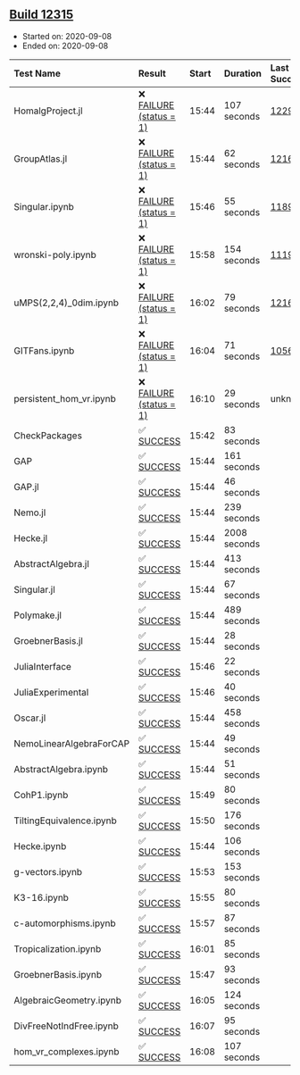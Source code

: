 ## [Build 12315](https://oscarci.mathematik.uni-kl.de/job/oscar/12315/)

* Started on: 2020-09-08
* Ended on: 2020-09-08

| Test Name    | Result | Start | Duration | Last Success | First Failure |
|:-------------|:-------|:------|:---------|:-------------|:--------------|
| HomalgProject.jl | ❌ [FAILURE (status = 1)](https://oscarci.mathematik.uni-kl.de/job/oscar/12315/artifact/logs/build-12315/HomalgProject.jl.log) | 15:44 | 107 seconds | [12292](https://oscarci.mathematik.uni-kl.de/job/oscar/12292/) | [12293](https://oscarci.mathematik.uni-kl.de/job/oscar/12293/) |
| GroupAtlas.jl | ❌ [FAILURE (status = 1)](https://oscarci.mathematik.uni-kl.de/job/oscar/12315/artifact/logs/build-12315/GroupAtlas.jl.log) | 15:44 | 62 seconds | [12167](https://oscarci.mathematik.uni-kl.de/job/oscar/12167/) | [12168](https://oscarci.mathematik.uni-kl.de/job/oscar/12168/) |
| Singular.ipynb | ❌ [FAILURE (status = 1)](https://oscarci.mathematik.uni-kl.de/job/oscar/12315/artifact/logs/build-12315/Singular.ipynb.log) | 15:46 | 55 seconds | [11893](https://oscarci.mathematik.uni-kl.de/job/oscar/11893/) | [11894](https://oscarci.mathematik.uni-kl.de/job/oscar/11894/) |
| wronski-poly.ipynb | ❌ [FAILURE (status = 1)](https://oscarci.mathematik.uni-kl.de/job/oscar/12315/artifact/logs/build-12315/wronski-poly.ipynb.log) | 15:58 | 154 seconds | [11192](https://oscarci.mathematik.uni-kl.de/job/oscar/11192/) | [11193](https://oscarci.mathematik.uni-kl.de/job/oscar/11193/) |
| uMPS(2,2,4)_0dim.ipynb | ❌ [FAILURE (status = 1)](https://oscarci.mathematik.uni-kl.de/job/oscar/12315/artifact/logs/build-12315/uMPS-2-2-4-_0dim.ipynb.log) | 16:02 | 79 seconds | [12167](https://oscarci.mathematik.uni-kl.de/job/oscar/12167/) | [12168](https://oscarci.mathematik.uni-kl.de/job/oscar/12168/) |
| GITFans.ipynb | ❌ [FAILURE (status = 1)](https://oscarci.mathematik.uni-kl.de/job/oscar/12315/artifact/logs/build-12315/GITFans.ipynb.log) | 16:04 | 71 seconds | [10566](https://oscarci.mathematik.uni-kl.de/job/oscar/10566/) | [10567](https://oscarci.mathematik.uni-kl.de/job/oscar/10567/) |
| persistent_hom_vr.ipynb | ❌ [FAILURE (status = 1)](https://oscarci.mathematik.uni-kl.de/job/oscar/12315/artifact/logs/build-12315/persistent_hom_vr.ipynb.log) | 16:10 | 29 seconds | unknown | unknown |
| CheckPackages | ✅ [SUCCESS](https://oscarci.mathematik.uni-kl.de/job/oscar/12315/artifact/logs/build-12315/CheckPackages.log) | 15:42 | 83 seconds |  |  |
| GAP | ✅ [SUCCESS](https://oscarci.mathematik.uni-kl.de/job/oscar/12315/artifact/logs/build-12315/GAP.log) | 15:44 | 161 seconds |  |  |
| GAP.jl | ✅ [SUCCESS](https://oscarci.mathematik.uni-kl.de/job/oscar/12315/artifact/logs/build-12315/GAP.jl.log) | 15:44 | 46 seconds |  |  |
| Nemo.jl | ✅ [SUCCESS](https://oscarci.mathematik.uni-kl.de/job/oscar/12315/artifact/logs/build-12315/Nemo.jl.log) | 15:44 | 239 seconds |  |  |
| Hecke.jl | ✅ [SUCCESS](https://oscarci.mathematik.uni-kl.de/job/oscar/12315/artifact/logs/build-12315/Hecke.jl.log) | 15:44 | 2008 seconds |  |  |
| AbstractAlgebra.jl | ✅ [SUCCESS](https://oscarci.mathematik.uni-kl.de/job/oscar/12315/artifact/logs/build-12315/AbstractAlgebra.jl.log) | 15:44 | 413 seconds |  |  |
| Singular.jl | ✅ [SUCCESS](https://oscarci.mathematik.uni-kl.de/job/oscar/12315/artifact/logs/build-12315/Singular.jl.log) | 15:44 | 67 seconds |  |  |
| Polymake.jl | ✅ [SUCCESS](https://oscarci.mathematik.uni-kl.de/job/oscar/12315/artifact/logs/build-12315/Polymake.jl.log) | 15:44 | 489 seconds |  |  |
| GroebnerBasis.jl | ✅ [SUCCESS](https://oscarci.mathematik.uni-kl.de/job/oscar/12315/artifact/logs/build-12315/GroebnerBasis.jl.log) | 15:44 | 28 seconds |  |  |
| JuliaInterface | ✅ [SUCCESS](https://oscarci.mathematik.uni-kl.de/job/oscar/12315/artifact/logs/build-12315/JuliaInterface.log) | 15:46 | 22 seconds |  |  |
| JuliaExperimental | ✅ [SUCCESS](https://oscarci.mathematik.uni-kl.de/job/oscar/12315/artifact/logs/build-12315/JuliaExperimental.log) | 15:46 | 40 seconds |  |  |
| Oscar.jl | ✅ [SUCCESS](https://oscarci.mathematik.uni-kl.de/job/oscar/12315/artifact/logs/build-12315/Oscar.jl.log) | 15:44 | 458 seconds |  |  |
| NemoLinearAlgebraForCAP | ✅ [SUCCESS](https://oscarci.mathematik.uni-kl.de/job/oscar/12315/artifact/logs/build-12315/NemoLinearAlgebraForCAP.log) | 15:44 | 49 seconds |  |  |
| AbstractAlgebra.ipynb | ✅ [SUCCESS](https://oscarci.mathematik.uni-kl.de/job/oscar/12315/artifact/logs/build-12315/AbstractAlgebra.ipynb.log) | 15:44 | 51 seconds |  |  |
| CohP1.ipynb | ✅ [SUCCESS](https://oscarci.mathematik.uni-kl.de/job/oscar/12315/artifact/logs/build-12315/CohP1.ipynb.log) | 15:49 | 80 seconds |  |  |
| TiltingEquivalence.ipynb | ✅ [SUCCESS](https://oscarci.mathematik.uni-kl.de/job/oscar/12315/artifact/logs/build-12315/TiltingEquivalence.ipynb.log) | 15:50 | 176 seconds |  |  |
| Hecke.ipynb | ✅ [SUCCESS](https://oscarci.mathematik.uni-kl.de/job/oscar/12315/artifact/logs/build-12315/Hecke.ipynb.log) | 15:44 | 106 seconds |  |  |
| g-vectors.ipynb | ✅ [SUCCESS](https://oscarci.mathematik.uni-kl.de/job/oscar/12315/artifact/logs/build-12315/g-vectors.ipynb.log) | 15:53 | 153 seconds |  |  |
| K3-16.ipynb | ✅ [SUCCESS](https://oscarci.mathematik.uni-kl.de/job/oscar/12315/artifact/logs/build-12315/K3-16.ipynb.log) | 15:55 | 80 seconds |  |  |
| c-automorphisms.ipynb | ✅ [SUCCESS](https://oscarci.mathematik.uni-kl.de/job/oscar/12315/artifact/logs/build-12315/c-automorphisms.ipynb.log) | 15:57 | 87 seconds |  |  |
| Tropicalization.ipynb | ✅ [SUCCESS](https://oscarci.mathematik.uni-kl.de/job/oscar/12315/artifact/logs/build-12315/Tropicalization.ipynb.log) | 16:01 | 85 seconds |  |  |
| GroebnerBasis.ipynb | ✅ [SUCCESS](https://oscarci.mathematik.uni-kl.de/job/oscar/12315/artifact/logs/build-12315/GroebnerBasis.ipynb.log) | 15:47 | 93 seconds |  |  |
| AlgebraicGeometry.ipynb | ✅ [SUCCESS](https://oscarci.mathematik.uni-kl.de/job/oscar/12315/artifact/logs/build-12315/AlgebraicGeometry.ipynb.log) | 16:05 | 124 seconds |  |  |
| DivFreeNotIndFree.ipynb | ✅ [SUCCESS](https://oscarci.mathematik.uni-kl.de/job/oscar/12315/artifact/logs/build-12315/DivFreeNotIndFree.ipynb.log) | 16:07 | 95 seconds |  |  |
| hom_vr_complexes.ipynb | ✅ [SUCCESS](https://oscarci.mathematik.uni-kl.de/job/oscar/12315/artifact/logs/build-12315/hom_vr_complexes.ipynb.log) | 16:08 | 107 seconds |  |  |
